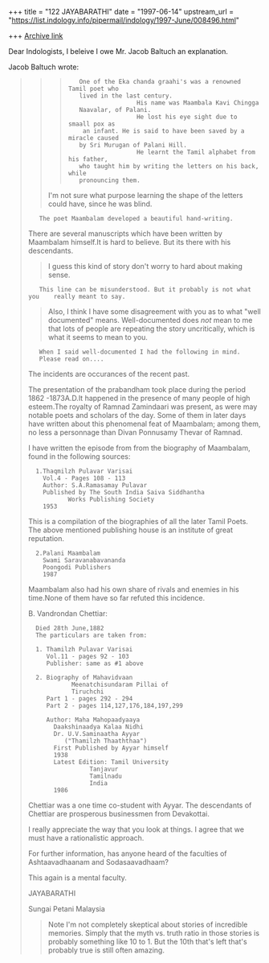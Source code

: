 +++
title = "122 JAYABARATHI"
date = "1997-06-14"
upstream_url = "https://list.indology.info/pipermail/indology/1997-June/008496.html"

+++
[Archive link](https://list.indology.info/pipermail/indology/1997-June/008496.html)

Dear Indologists,
			I beleive I owe Mr. Jacob Baltuch an 
	explanation.

Jacob Baltuch wrote:

>>>        One of the Eka chanda graahi's was a renowned Tamil poet who
>>>        lived in the last century.
>>>                        His name was Maambala Kavi Chingga
>>>        Naavalar, of Palani.
>>>                        He lost his eye sight due to smaall pox as
>>>         an infant. He is said to have been saved by a miracle caused
>>>        by Sri Murugan of Palani Hill.
>>>                        He learnt the Tamil alphabet from his father,
>>>        who taught him by writing the letters on his back, while
>>>        pronouncing them.
>>
>>I'm not sure what purpose learning the shape of the letters could
>>have, since he was blind.
>>
>        The poet Maambalam developed a beautiful hand-writing.
>	There are several manuscripts which have been written by
>	 Maambalam himself.It is hard to believe. But its there
>	with his descendants.
>
>
>	>I guess this kind of story don't worry to hard about making 	sense.
>
>        This line can be misunderstood. But it probably is not what you 	really meant to say.
>>
>>Also, I think I have some disagreement with you as to what "well
>>documented" means. Well-documented does *not* mean to me that lots
>>of people are repeating the story uncritically, which is what it
>>seems to mean to you.
>        
>        When I said well-documented I had the following in mind.
>        Please read on....
>
>        
>
>	The incidents are occurances of the recent past.
>
>	The presentation of the prabandham took place during the
>	period 1862 -1873A.D.It happened in the presence of many
>	people of high esteem.The royalty of Ramnad Zamindaari was
>	 present, as were may notable poets and scholars of the day.
>	Some of them in later days have written about this phenomenal 		feat of	Maambalam; among them, no less a personnage than Divan
>	Ponnusamy Thevar of Ramnad.
>	
>	I have written the episode from from the biography of
>	Maambalam, found in the following sources:
>
>		1.Thaqmilzh Pulavar Varisai
>		  Vol.4 - Pages 108 - 113
>		  Author: S.A.Ramasamay Pulavar
>		  Published by The South India Saiva Siddhantha	
>			     Works Publishing Society
>		  1953
>
>	This is a compilation of the biographies of all the later
>	Tamil Poets.
>	The above mentioned publishing house is an institute of 
>	great reputation.
>		
>		2.Palani Maambalam
>		  Swami Saravanabavananda
>		  Poongodi Publishers
>		  1987
>
>	Maambalam also had his own share of rivals and enemies
>	in his time.None of them have so far refuted this incidence.
>
>	B. Vandrondan Chettiar:
>		 
>		Died 28th June,1882
>		The particulars are taken from:
>
>		1. Thamilzh Pulavar Varisai
>		   Vol.11 - pages 92 - 103
>		   Publisher: same as #1 above
>
>		2. Biography of Mahavidvaan
>			      Meenatchisundaram Pillai of 
>			      Tiruchchi
>		   Part 1 - pages 292 - 294
>		   Part 2 - pages 114,127,176,184,197,299		
>		
>		   Author: Maha Mahopaadyaaya
>			 Daakshinaadya Kalaa Nidhi
>			 Dr. U.V.Saminaatha Ayyar
>				("Thamilzh Thaaththaa")
>			 First Published by Ayyar himself
>			 1938
>			 Latest Edition: Tamil University
>				       Tanjavur
>				       Tamilnadu
>				       India
>			 1986
>
>	Chettiar was a one time co-student with Ayyar.
>	The descendants of Chettiar are prosperous businessmen
>	from Devakottai.
>
>	I really appreciate the way that you look at things.
>	I agree that we must have a rationalistic approach.
>
>	For further information, has anyone heard of the
>	faculties of Ashtaavadhaanam and Sodasaavadhaam?	
>
>	This again is a mental faculty.
>
>	JAYABARATHI
>
>	Sungai Petani
>	Malaysia   
>					
>		
>>
>>Note I'm not completely skeptical about stories of incredible memories.
>>Simply that the myth vs. truth ratio in those stories is probably
>>something like 10 to 1. But the 10th that's left that's probably
>>true is still often amazing.
>>
>>
>>
>>
>>
>




